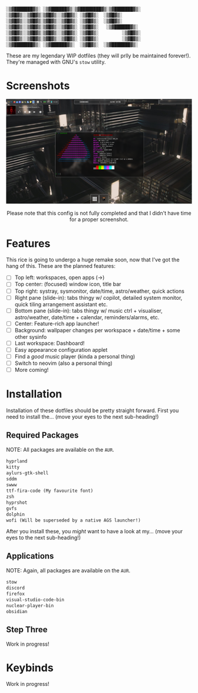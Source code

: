 ```
░▒▓███████▓▒░ ░▒▓██████▓▒░▒▓████████▓▒░▒▓███████▓▒░ 
░▒▓█▓▒░░▒▓█▓▒░▒▓█▓▒░░▒▓█▓▒░ ░▒▓█▓▒░  ░▒▓█▓▒░        
░▒▓█▓▒░░▒▓█▓▒░▒▓█▓▒░░▒▓█▓▒░ ░▒▓█▓▒░  ░▒▓█▓▒░        
░▒▓█▓▒░░▒▓█▓▒░▒▓█▓▒░░▒▓█▓▒░ ░▒▓█▓▒░   ░▒▓██████▓▒░  
░▒▓█▓▒░░▒▓█▓▒░▒▓█▓▒░░▒▓█▓▒░ ░▒▓█▓▒░         ░▒▓█▓▒░ 
░▒▓█▓▒░░▒▓█▓▒░▒▓█▓▒░░▒▓█▓▒░ ░▒▓█▓▒░         ░▒▓█▓▒░ 
░▒▓███████▓▒░ ░▒▓██████▓▒░  ░▒▓█▓▒░  ░▒▓███████▓▒░  
```

These are my legendary WIP dotfiles (they will prlly be maintained forever!).
They're managed with GNU's `stow` utility.

# Screenshots
![screenshot1](./Screenshots/Second.png)
<p align=center>Please note that this config is not fully completed and that I didn't have time for a proper screenshot.</p>

# Features
This rice is going to undergo a huge remake soon, now that I've got the hang of this. These are the planned features:

- [ ] Top left: workspaces, open apps (->)
- [ ] Top center: (focused) window icon, title bar
- [ ] Top right: systray, sysmonitor, date/time, astro/weather, quick actions
- [ ] Right pane (slide-in): tabs thingy w/ copilot, detailed system monitor, quick tiling arrangement assistant etc.
- [ ] Bottom pane (slide-in): tabs thingy w/ music ctrl + visualiser, astro/weather, date/time + calendar, reminders/alarms, etc.
- [ ] Center: Feature-rich app launcher!
- [ ] Background: wallpaper changes per workspace + date/time + some other sysinfo
- [ ] Last workspace: Dashboard!
- [ ] Easy appearance configuration applet
- [ ] Find a *good* music player (kinda a personal thing)
- [ ] Switch to neovim (also a personal thing)
- [ ] More coming!

# Installation

Installation of these dotfiles should be pretty straight forward. First you need to install the... (move your eyes to the next sub-heading!)

## Required Packages
NOTE: All packages are available on the `AUR`.

```
hyprland
kitty
aylurs-gtk-shell
sddm
swww
ttf-fira-code (My favourite font)
zsh
hyprshot
gvfs
dolphin
wofi (Will be superseded by a native AGS launcher!)
```

After you install these, you *might* want to have a look at my... (move your eyes to the next sub-heading!)

## Applications
NOTE: Again, all packages are available on the `AUR`.

```
stow
discord
firefox
visual-studio-code-bin
nuclear-player-bin
obsidian
```

## Step Three
Work in progress!

# Keybinds
Work in progress!